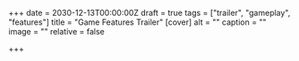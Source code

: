 +++
date = 2030-12-13T00:00:00Z
draft = true
tags = ["trailer", "gameplay", "features"]
title = "Game Features Trailer"
[cover]
alt = ""
caption = ""
image = ""
relative = false

+++
